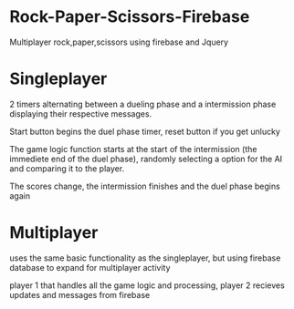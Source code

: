 # Rock-Paper-Scissors-Firebase
Multiplayer rock,paper,scissors using firebase and Jquery

# Singleplayer
2 timers alternating between a dueling phase and a intermission phase displaying their respective messages.

Start button begins the duel phase timer, reset button if you get unlucky

The game logic function starts at the start of the intermission (the immediete end of the duel phase), randomly selecting a option for the AI and comparing it to the player.

The scores change, the intermission finishes and the duel phase begins again

# Multiplayer

uses the same basic functionality as the singleplayer, but using firebase database to expand for multiplayer activity

player 1 that handles all the game logic and processing, player 2 recieves updates and messages from firebase
